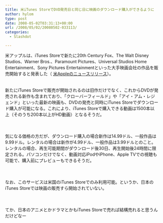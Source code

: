 ```yaml
---
title: 米iTunes StoreでDVD発売日と同じ日に映画のダウンロード購入ができるように
author: hylom
type: post
date: 2008-05-02T03:31:13+00:00
url: /2008/05/02/20080502-033113/
categories:
  - Slashdot

---
```

米アップルは、iTunes Storeで新たに20th Century Fox、The Walt Disney Studios、Warner Bros.、Paramount Pictures、Universal Studios Home Entertainment、Sony Pictures Entertainmentといった大手映画会社の作品を販売開始すると発表した（ [米Appleのニュースリリース][1]）。  
</br>   
新たにiTunes Storeで販売が開始されるのは旧作だけでなく、これからDVDが発売される新作も含まれており、「クローバーフィールド」や「アイ・アム・レジェンド」といった最新の映画も、DVDの発売と同時にiTunes Storeでダウンロード購入が可能になる。これにより、iTunes Storeで購入できる動画は1500本以上（そのうち200本以上がHD動画）となるそうだ。</br>  
</br>   
気になる価格の方だが、ダウンロード購入の場合新作は14.99ドル、一般作品は9.99ドル。レンタルの場合は新作が4.99ドル、一般作品は3.99ドルとのこと。レンタルの場合、再生可能期間がダウンロード後30日、再生開始後24時間に限定される。パソコンだけでなく、動画対応iPodやiPhone、Apple TVでの視聴も可能で、購入前にプレビューもできるそうだ。</br>  
</br>   
なお、このサービスは米国のiTunes Storeでのみ利用可能。というか、日本のiTunes Storeでは映画の販売すら開始されていない。</br>  
</br>   
てか、日本のアニメとかドラマとかもiTunes Storeで売れば結構売れると思うんだけどなー</br>  
</br>

 [1]: http://www.apple.com/pr/library/2008/05/01itunes.html